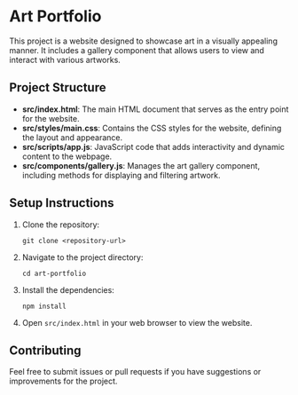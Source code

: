 # Art Portfolio

This project is a website designed to showcase art in a visually appealing manner. It includes a gallery component that allows users to view and interact with various artworks.

## Project Structure

- **src/index.html**: The main HTML document that serves as the entry point for the website.
- **src/styles/main.css**: Contains the CSS styles for the website, defining the layout and appearance.
- **src/scripts/app.js**: JavaScript code that adds interactivity and dynamic content to the webpage.
- **src/components/gallery.js**: Manages the art gallery component, including methods for displaying and filtering artwork.

## Setup Instructions

1. Clone the repository:
   ```
   git clone <repository-url>
   ```

2. Navigate to the project directory:
   ```
   cd art-portfolio
   ```

3. Install the dependencies:
   ```
   npm install
   ```

4. Open `src/index.html` in your web browser to view the website.

## Contributing

Feel free to submit issues or pull requests if you have suggestions or improvements for the project.